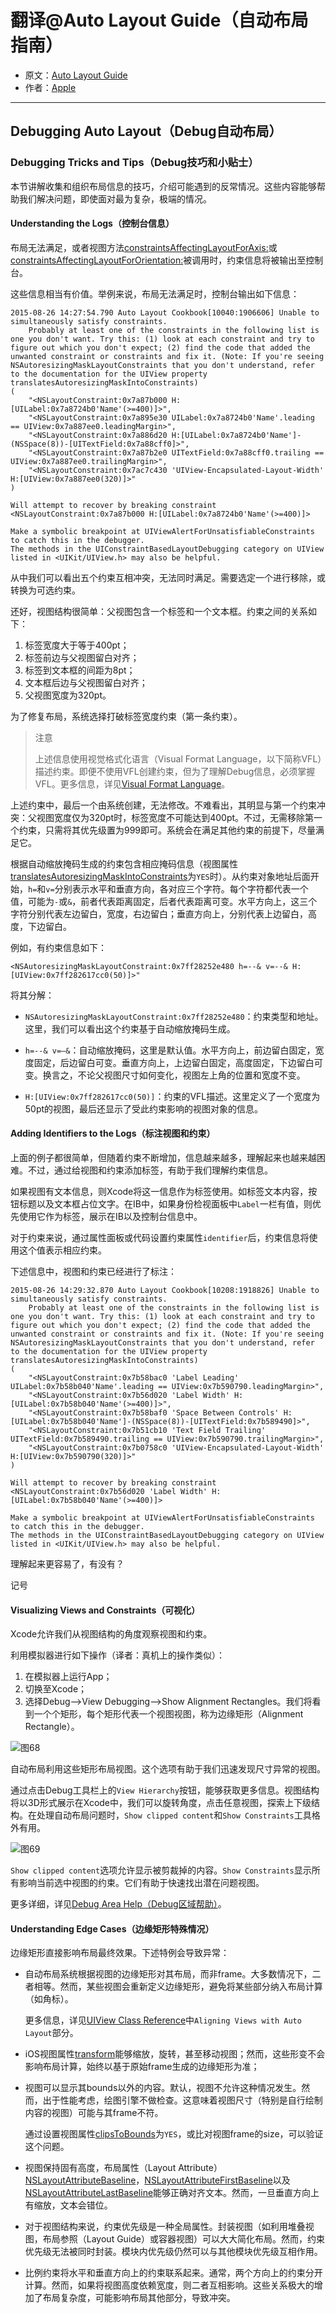# 翻译@Auto Layout Guide（自动布局指南）

- 原文：[Auto Layout Guide](https://developer.apple.com/library/content/documentation/UserExperience/Conceptual/AutolayoutPG/index.html#//apple_ref/doc/uid/TP40010853)
- 作者：[Apple](https://developer.apple.com/library/content/navigation/)

---

## Debugging Auto Layout（Debug自动布局）

### Debugging Tricks and Tips（Debug技巧和小贴士）

本节讲解收集和组织布局信息的技巧，介绍可能遇到的反常情况。这些内容能够帮助我们解决问题，即使面对最为复杂，极端的情况。

#### Understanding the Logs（控制台信息）

布局无法满足，或者视图方法[constraintsAffectingLayoutForAxis:](https://developer.apple.com/documentation/uikit/uiview/1622432-constraintsaffectinglayout)或[constraintsAffectingLayoutForOrientation:](https://developer.apple.com/documentation/appkit/nsview/1525968-constraintsaffectinglayout)被调用时，约束信息将被输出至控制台。

这些信息相当有价值。举例来说，布局无法满足时，控制台输出如下信息：

```
2015-08-26 14:27:54.790 Auto Layout Cookbook[10040:1906606] Unable to simultaneously satisfy constraints.
    Probably at least one of the constraints in the following list is one you don't want. Try this: (1) look at each constraint and try to figure out which you don't expect; (2) find the code that added the unwanted constraint or constraints and fix it. (Note: If you're seeing NSAutoresizingMaskLayoutConstraints that you don't understand, refer to the documentation for the UIView property translatesAutoresizingMaskIntoConstraints) 
(
    "<NSLayoutConstraint:0x7a87b000 H:[UILabel:0x7a8724b0'Name'(>=400)]>",
    "<NSLayoutConstraint:0x7a895e30 UILabel:0x7a8724b0'Name'.leading == UIView:0x7a887ee0.leadingMargin>",
    "<NSLayoutConstraint:0x7a886d20 H:[UILabel:0x7a8724b0'Name']-(NSSpace(8))-[UITextField:0x7a88cff0]>",
    "<NSLayoutConstraint:0x7a87b2e0 UITextField:0x7a88cff0.trailing == UIView:0x7a887ee0.trailingMargin>",
    "<NSLayoutConstraint:0x7ac7c430 'UIView-Encapsulated-Layout-Width' H:[UIView:0x7a887ee0(320)]>"
)
 
Will attempt to recover by breaking constraint
<NSLayoutConstraint:0x7a87b000 H:[UILabel:0x7a8724b0'Name'(>=400)]>
 
Make a symbolic breakpoint at UIViewAlertForUnsatisfiableConstraints to catch this in the debugger.
The methods in the UIConstraintBasedLayoutDebugging category on UIView listed in <UIKit/UIView.h> may also be helpful.
```

从中我们可以看出五个约束互相冲突，无法同时满足。需要选定一个进行移除，或转换为可选约束。

还好，视图结构很简单：父视图包含一个标签和一个文本框。约束之间的关系如下：

1. 标签宽度大于等于400pt；
2. 标签前边与父视图留白对齐；
3. 标签到文本框的间距为8pt；
4. 文本框后边与父视图留白对齐；
5. 父视图宽度为320pt。

为了修复布局，系统选择打破标签宽度约束（第一条约束）。

>注意
>
>上述信息使用视觉格式化语言（Visual Format Language，以下简称VFL）描述约束。即便不使用VFL创建约束，但为了理解Debug信息，必须掌握VFL。更多信息，详见[Visual Format Language](https://developer.apple.com/library/content/documentation/UserExperience/Conceptual/AutolayoutPG/VisualFormatLanguage.html#//apple_ref/doc/uid/TP40010853-CH27-SW1)。


上述约束中，最后一个由系统创建，无法修改。不难看出，其明显与第一个约束冲突：父视图宽度仅为320pt时，标签宽度不可能达到400pt。不过，无需移除第一个约束，只需将其优先级置为999即可。系统会在满足其他约束的前提下，尽量满足它。

根据自动缩放掩码生成的约束包含相应掩码信息（视图属性[translatesAutoresizingMaskIntoConstraints](https://developer.apple.com/documentation/uikit/uiview/1622572-translatesautoresizingmaskintoco)为`YES`时）。从约束对象地址后面开始，`h=`和`v=`分别表示水平和垂直方向，各对应三个字符。每个字符都代表一个值，可能为`-`或`&`，前者代表距离固定，后者代表距离可变。水平方向上，这三个字符分别代表左边留白，宽度，右边留白；垂直方向上，分别代表上边留白，高度，下边留白。

例如，有约束信息如下：

```
<NSAutoresizingMaskLayoutConstraint:0x7ff28252e480 h=--& v=--& H:[UIView:0x7ff282617cc0(50)]>"
```

将其分解：

- `NSAutoresizingMaskLayoutConstraint:0x7ff28252e480`：约束类型和地址。这里，我们可以看出这个约束基于自动缩放掩码生成。

- `h=--& v=—&`：自动缩放掩码，这里是默认值。水平方向上，前边留白固定，宽度固定，后边留白可变。垂直方向上，上边留白固定，高度固定，下边留白可变。换言之，不论父视图尺寸如何变化，视图左上角的位置和宽度不变。

- `H:[UIView:0x7ff282617cc0(50)]`：约束的VFL描述。这里定义了一个宽度为50pt的视图，最后还显示了受此约束影响的视图对象的信息。



#### Adding Identifiers to the Logs（标注视图和约束）

上面的例子都很简单，但随着约束不断增加，信息越来越多，理解起来也越来越困难。不过，通过给视图和约束添加标签，有助于我们理解约束信息。

如果视图有文本信息，则Xcode将这一信息作为标签使用。如标签文本内容，按钮标题以及文本框占位文字。在IB中，如果身份检视面板中`Label`一栏有值，则优先使用它作为标签，展示在IB以及控制台信息中。

对于约束来说，通过属性面板或代码设置约束属性`identifier`后，约束信息将使用这个值表示相应约束。

下述信息中，视图和约束已经进行了标注：

```
2015-08-26 14:29:32.870 Auto Layout Cookbook[10208:1918826] Unable to simultaneously satisfy constraints.
    Probably at least one of the constraints in the following list is one you don't want. Try this: (1) look at each constraint and try to figure out which you don't expect; (2) find the code that added the unwanted constraint or constraints and fix it. (Note: If you're seeing NSAutoresizingMaskLayoutConstraints that you don't understand, refer to the documentation for the UIView property translatesAutoresizingMaskIntoConstraints) 
(
    "<NSLayoutConstraint:0x7b58bac0 'Label Leading' UILabel:0x7b58b040'Name'.leading == UIView:0x7b590790.leadingMargin>",
    "<NSLayoutConstraint:0x7b56d020 'Label Width' H:[UILabel:0x7b58b040'Name'(>=400)]>",
    "<NSLayoutConstraint:0x7b58baf0 'Space Between Controls' H:[UILabel:0x7b58b040'Name']-(NSSpace(8))-[UITextField:0x7b589490]>",
    "<NSLayoutConstraint:0x7b51cb10 'Text Field Trailing' UITextField:0x7b589490.trailing == UIView:0x7b590790.trailingMargin>",
    "<NSLayoutConstraint:0x7b0758c0 'UIView-Encapsulated-Layout-Width' H:[UIView:0x7b590790(320)]>"
)
 
Will attempt to recover by breaking constraint
<NSLayoutConstraint:0x7b56d020 'Label Width' H:[UILabel:0x7b58b040'Name'(>=400)]>
 
Make a symbolic breakpoint at UIViewAlertForUnsatisfiableConstraints to catch this in the debugger.
The methods in the UIConstraintBasedLayoutDebugging category on UIView listed in <UIKit/UIView.h> may also be helpful.
```

理解起来更容易了，有没有？

记号

#### Visualizing Views and Constraints（可视化）

Xcode允许我们从视图结构的角度观察视图和约束。

利用模拟器进行如下操作（译者：真机上的操作类似）：

1. 在模拟器上运行App；
2. 切换至Xcode；
3. 选择Debug-->View Debugging-->Show Alignment Rectangles。我们将看到一个个矩形，每个矩形代表一个视图视图，称为边缘矩形（Alignment Rectangle）。

![图68](http://ohqrsnfvu.bkt.clouddn.com/auto-layout-guide/%E5%9B%BE68.png)

自动布局利用这些矩形布局视图。这个选项有助于我们迅速发现尺寸异常的视图。

通过点击Debug工具栏上的`View Hierarchy`按钮，能够获取更多信息。视图结构将以3D形式展示在Xcode中，我们可以旋转角度，点击任意视图，探索上下级结构。在处理自动布局问题时，`Show clipped content`和`Show Constraints`工具格外有用。

![图69](http://ohqrsnfvu.bkt.clouddn.com/auto-layout-guide/%E5%9B%BE69.png)

`Show clipped content`选项允许显示被剪裁掉的内容。`Show Constraints`显示所有影响当前选中视图的约束。它们有助于快速找出潜在问题视图。

更多详细，详见[Debug Area Help（Debug区域帮助）](http://help.apple.com/xcode)。

#### Understanding Edge Cases（边缘矩形特殊情况）

边缘矩形直接影响布局最终效果。下述特例会导致异常：

- 自动布局系统根据视图的边缘矩形对其布局，而非frame。大多数情况下，二者相等。然而，某些视图会重新定义边缘矩形，避免将某些部分纳入布局计算（如角标）。

	更多信息，详见[UIView Class Reference](https://developer.apple.com/documentation/uikit/uiview)中`Aligning Views with Auto Layout`部分。
	
- iOS视图属性[transform](https://developer.apple.com/documentation/uikit/uiview/1622459-transform)能够缩放，旋转，甚至移动视图；然而，这些形变不会影响布局计算，始终以基于原始frame生成的边缘矩形为准；
- 视图可以显示其bounds以外的内容。默认，视图不允许这种情况发生。然而，出于性能考虑，绘图引擎不做检查。这意味着视图尺寸（特别是自行绘制内容的视图）可能与其frame不符。

	 通过设置视图属性[clipsToBounds](https://developer.apple.com/documentation/uikit/uiview/1622415-clipstobounds)为`YES`，或比对视图frame的size，可以验证这个问题。
	 
- 视图保持固有高度，布局属性（Layout Attribute）[NSLayoutAttributeBaseline](https://developer.apple.com/documentation/uikit/nslayoutattribute/nslayoutattributebaseline)，[NSLayoutAttributeFirstBaseline](https://developer.apple.com/documentation/appkit/nslayoutattribute/1524409-firstbaseline)以及[NSLayoutAttributeLastBaseline](https://developer.apple.com/documentation/uikit/nslayoutattribute/nslayoutattributelastbaseline)能够正确对齐文本。然而，一旦垂直方向上有缩放，文本会错位。
- 对于视图结构来说，约束优先级是一种全局属性。封装视图（如利用堆叠视图，布局参照（Layout Guide）或容器视图）可以大大简化布局。然而，约束优先级无法被同时封装。模块内优先级仍然可以与其他模块优先级互相作用。
- 比例约束将水平和垂直方向上的约束联系起来。通常，两个方向上的约束分开计算。然而，如果将视图高度依赖宽度，则二者互相影响。这些关系极大的增加了布局复杂度，可能影响布局其他部分，导致冲突。

